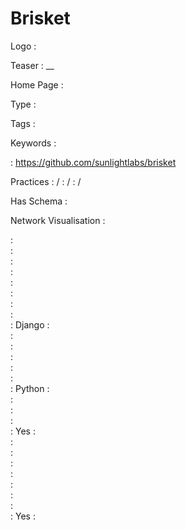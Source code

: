 # Brisket

Logo
:   ![]()

Teaser
:   __

Home Page
:   

Type
:   

Tags
:   

Keywords
:   

:   https://github.com/sunlightlabs/brisket

Practices
:    / 
:    / 
:    / 

Has Schema
:   

Network Visualisation
:   


:   
:   
:   
:   
:   
:   
:   
:   
:   Django
:   
:   
:   
:   
:   
:   
:   Python
:   
:   
:   
:   
:   Yes
:   
:   
:   
:   
:   
:   
:   
:   
:   Yes
:   
